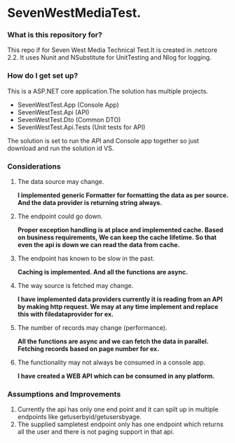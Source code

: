 # SevenWestMediaTest.

### What is this repository for? ###
This repo if for Seven West Media Technical Test.It is created in .netcore 2.2. It uses Nunit and NSubstitute for UnitTesting and Nlog for logging.

### How do I get set up? ###
This is a ASP.NET core application.The solution has multiple projects.
- SevenWestTest.App (Console App)
- SevenWestTest.Api (API)
- SevenWestTest.Dto (Common DTO)
- SevenWestTest.Api.Tests (Unit tests for API)

The solution is set to run the API and Console app together so just download and run the solution id VS.


### Considerations ###
1.	The data source may change.

    **I implemented generic Formatter for formatting the data as per source. And the data provider is returning string always.**
2.	The endpoint could go down.

    **Proper exception handling is at place and implemented cache. Based on business requirements, We can keep the cache lifetime. So that even the api is down we can read the data from cache.**
3.	The endpoint has known to be slow in the past.

    **Caching is implemented. And all the functions are async.**
4.	The way source is fetched may change.

    **I have implemented data providers currently it is reading from an API by making http request. We may at any time implement and replace this with filedataprovider for ex.**
5.	The number of records may change (performance).

    **All the functions  are async and we can fetch the data in parallel. Fetching records based on page number for ex.**
6.	The functionality may not always be consumed in a console app.

    **I have created a WEB API which can be consumed in any platform.**

### Assumptions and Improvements ###
1. Currently the api has only one end point and it can spilt up in multiple endpoints like getuserbyid/getusersbyage.
2. The supplied sampletest endpoint only has one endpoint which returns all the user and there is not paging support in that api.